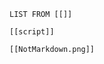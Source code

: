 ```dataview
LIST FROM [[]]
```
```dynamic-embed
[[script]]
```


```dynamic-embed
[[NotMarkdown.png]]
```